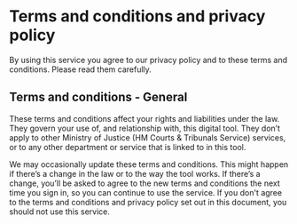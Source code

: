 # Terms and conditions and privacy policy

By using this service you agree to our privacy policy and to these terms and conditions. Please read them carefully.

<h2 class="legend">Terms and conditions - General</h2>
These terms and conditions affect your rights and liabilities under the law. They govern your use of, and relationship with, this digital tool. They don’t apply to other Ministry of Justice (HM Courts & Tribunals Service) services, or to any other department or service that is linked to in this tool.

We may occasionally update these terms and conditions. This might happen if there’s a change in the law or to the way the tool works. If there’s a change, you’ll be asked to agree to the new terms and conditions the next time you sign in, so you can continue to use the service.
If you don't agree to the terms and conditions and privacy policy set out in this document, you should not use this service.
